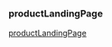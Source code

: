 ### productLandingPage

[productLandingPage](https://hannahchen777.github.io/productLandingPage/productLandingPage.html)
